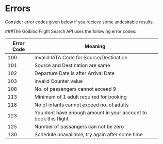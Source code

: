 # Errors

<aside class="notice">
	Consider error codes given below if you recieve some undesirable results.
	</aside>

###The Goibibo Flight Search API uses the following error codes:


Error Code | Meaning
---------- | -------
100	| Invalid IATA Code for Source/Destination
101	| Source and Destination are same
102	| Departure Date is after Arrival Date
103	| Invalid Counter value
108	| No. of passengers cannot exceed 9
113	| Minimum of 1 adult required for booking
118	| No of infants cannot exceed no. of adults
123	| You dont have enough amount in your account to book this flight
125	| Number of passangers can not be zero
130	| Schedule unavailable, try again after some time
